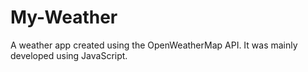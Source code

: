 # My-Weather
A weather app created using the OpenWeatherMap API. It was mainly developed using JavaScript.
